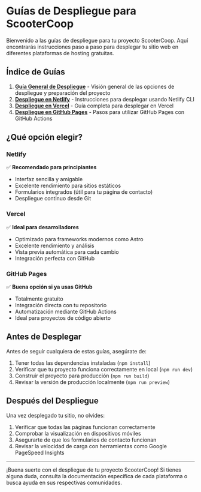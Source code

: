 # Guías de Despliegue para ScooterCoop

Bienvenido a las guías de despliegue para tu proyecto ScooterCoop. Aquí encontrarás instrucciones paso a paso para desplegar tu sitio web en diferentes plataformas de hosting gratuitas.

## Índice de Guías

1. [**Guía General de Despliegue**](./GUIA-DESPLIEGUE.md) - Visión general de las opciones de despliegue y preparación del proyecto
2. [**Despliegue en Netlify**](./NETLIFY-CLI-GUIA.md) - Instrucciones para desplegar usando Netlify CLI
3. [**Despliegue en Vercel**](./VERCEL-GUIA.md) - Guía completa para desplegar en Vercel
4. [**Despliegue en GitHub Pages**](./GITHUB-PAGES-GUIA.md) - Pasos para utilizar GitHub Pages con GitHub Actions

## ¿Qué opción elegir?

### Netlify
✅ **Recomendado para principiantes**
- Interfaz sencilla y amigable
- Excelente rendimiento para sitios estáticos
- Formularios integrados (útil para tu página de contacto)
- Despliegue continuo desde Git

### Vercel
✅ **Ideal para desarrolladores**
- Optimizado para frameworks modernos como Astro
- Excelente rendimiento y análisis
- Vista previa automática para cada cambio
- Integración perfecta con GitHub

### GitHub Pages
✅ **Buena opción si ya usas GitHub**
- Totalmente gratuito
- Integración directa con tu repositorio
- Automatización mediante GitHub Actions
- Ideal para proyectos de código abierto

## Antes de Desplegar

Antes de seguir cualquiera de estas guías, asegúrate de:

1. Tener todas las dependencias instaladas (`npm install`)
2. Verificar que tu proyecto funciona correctamente en local (`npm run dev`)
3. Construir el proyecto para producción (`npm run build`)
4. Revisar la versión de producción localmente (`npm run preview`)

## Después del Despliegue

Una vez desplegado tu sitio, no olvides:

1. Verificar que todas las páginas funcionan correctamente
2. Comprobar la visualización en dispositivos móviles
3. Asegurarte de que los formularios de contacto funcionan
4. Revisar la velocidad de carga con herramientas como Google PageSpeed Insights

---

¡Buena suerte con el despliegue de tu proyecto ScooterCoop! Si tienes alguna duda, consulta la documentación específica de cada plataforma o busca ayuda en sus respectivas comunidades.